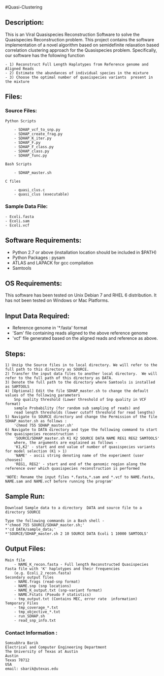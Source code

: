 #Quasi-Clustering

## Description: 

This is an Viral Quasispecies Reconstruction Software to solve the Quasispecies Reconstruction problem. This project contains the software implementation of a novel algorithm based on semidefinite relaxation based correlation clustering approach for the Quasispecies problem. Specifically, our software has the following function 

    - 1) Reconstruct Full Length Haplotypes from Reference genome and Aligned Reads
    - 2) Estimate the abundances of individual species in the mixture 
    - 3) Choose the optimal number of quasispecies variants  present in the mixture


## Files:
### Source Files:
    Python Scripts 
   
        - SDHAP_vcf_to_snp.py
        - SDHAP_create_frag.py
        - SDHAP_K_iter.py
        - SDHAP_F.py
        - SDHAP_F_class.py
        - SDHAP_class.py
        - SDHAP_func.py
   
    Bash Scripts 
     
        - SDHAP_master.sh
        
    C files
    
        - quasi_clus.c
        - quasi_clus (executable)

### Sample Data File:
    - Ecoli.fasta
    - Ecoli.sam 
    - Ecoli.vcf 


## Software Requirements: 
* Python 2.7 or above (installation location should be included in $PATH)
* Python Packages : pysam
* ATLAS and LAPACK for gcc compilation
* Samtools

## OS Requirements: 

This software has been tested on Unix Debian 7 and RHEL 6 distribution. It has not been tested on Windows or Mac Platforms. 

## Input Data Required: 

* Reference genome in '*.fasta' format
* 'Sam' file containing reads aligned to the above reference genome
* 'vcf' file generated based on the aligned reads and reference as above. 


## Steps: 
    1) Unzip the Source files in to local directory. We will refer to the full path to this directory as SOURCE. 
    2) Transfer the input data files to another local directory.  We will refer to the full path of this directory as DATA.  
    3) Denote the full path to the directory where Samtools is installed as SAMTOOLS
    4) [Optional] Edit the file SDHAP_master.sh to change the default values of the following parameters 
    	Snp quality threshold (Lower threshold of Snp quality in VCF format)
    	sample Probability (for random sub sampling of reads) and 
    	read length thresholds (lower cutoff threshold for read lengths)
    5) Navigate to SOURCE directory and change the Permission of the file SDHAP_master.sh as follows : 
        'chmod 755 SDHAP_master.sh'
    6) Navigate to DATA directory and type the following command to start the quasispecies reconstruction : 
    	'SOURCE/SDHAP_master.sh K1 K2 SOURCE DATA NAME REG1 REG2 SAMTOOLS'
	    where, the arguments are explained as follows -
	    'K1,K2' - start and end value of number of quasispecies variants for model selection (K1 > 1)
	    'NAME' - ascii string denoting name of the experiment (user chooses)
	    'REG1, REG2' - start and end of the genomic region along the reference over which quasispecies reconstruction is performed 

    'NOTE: Rename the input files *.fasta,*.sam and *.vcf to NAME.fasta, NAME.sam and NAME.vcf before running the program'
	

## Sample Run: 
    Download Sample data to a directory  DATA and source file to a directory SOURCE
    
    Type the following commands in a Bash shell - 
    *'chmod 755 SOURCE/SDHAP_master.sh;' 
    *'cd DATA/sample_data;' 
    *'SOURCE/SDHAP_master.sh 2 10 SOURCE DATA Ecoli 1 10000 SAMTOOLS'
	

## Output Files: 
    Main file 
        - NAME_K_recon.fasta - Full length Reconstructed Quasispecies Fasta file with 'K' haplotypes and their frequencies
        (e.g. Ecoli_2_recon.fasta)
    Secondary output files
        - NAME.frags (read-snp format)
        - NAME.snp (snp locations)
        - NAME_K_output.txt (snp-variant format) 
        - NAME.Fstats (Pseudo F statistics)
        - tmp_output.txt (Contains MEC, error rate  information)
    Temporary Files 
        - tmp_coverage_*.txt 
        - tmp_objective_*.txt
        - run_SDHAP.sh
        - read_snp_info.txt

### Contact Information : 

    Somsubhra Barik
    Electrical and Computer Engineering Department
    The University of Texas at Austin
    Austin
    Texas 78712
    USA
    email: sbarik@utexas.edu






